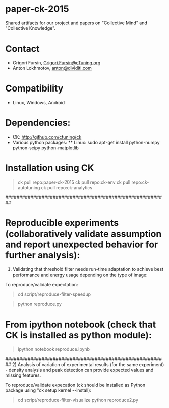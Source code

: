 # paper-ck-2015
Shared artifacts for our project and papers
on "Collective Mind" and "Collective Knowledge".

# Contact
* Grigori Fursin, Grigori.Fursin@cTuning.org
* Anton Lokhmotov, anton@dividiti.com

# Compatibility
* Linux, Windows, Android

# Dependencies:
* CK: http://github.com/ctuning/ck
* Various python packages:
** Linux: sudo apt-get install python-numpy python-scipy python-matplotlib 

# Installation using CK
> ck pull repo:paper-ck-2015
> ck pull repo:ck-env
> ck pull repo:ck-autotuning
> ck pull repo:ck-analytics

##########################################################
# Reproducible experiments (collaboratively validate assumption and report unexpected behavior for further analysis):

1) Validating that threshold filter needs 
run-time adaptation to achieve best performance 
and energy usage depending on the type of image:

To reproduce/validate expectation:

> cd script/reproduce-filter-speedup

> python reproduce.py

# From ipython notebook (check that CK is installed as python module): 
> ipython notebook reproduce.ipynb

##########################################################
2) Analysis of variation of experimental results
(for the same experiment) - density analysis
and peak detection can provide expected values
and missing features.

To reproduce/validate expecation (ck should be installed
as Python package using "ck setup kernel --install):
> cd script/reproduce-filter-visualize
> python reproduce2.py
